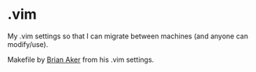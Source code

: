 # .vim
My .vim settings so that I can migrate between machines (and anyone can modify/use).

Makefile by [Brian Aker](https://github.com/BrianAker/.vim) from his .vim settings.
